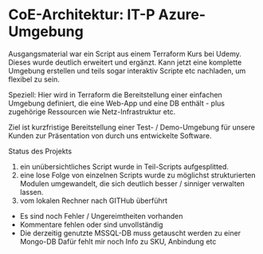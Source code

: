# CoE-Architektur:  IT-P Azure-Umgebung
Ausgangsmaterial war ein Script aus einem Terraform Kurs bei Udemy. Dieses wurde deutlich erweitert und ergänzt. Kann jetzt eine komplette Umgebung erstellen und teils sogar interaktiv Scripte etc nachladen, um flexibel zu sein.

Speziell: Hier wird in Terraform die Bereitstellung einer einfachen Umgebung definiert, die eine Web-App und eine DB enthält - plus zugehörige Ressourcen wie Netz-Infrastruktur etc.

Ziel ist kurzfristige Bereitstellung einer Test- / Demo-Umgebung für unsere Kunden zur Präsentation von durch uns entwickelte Software.

Status des Projekts

1. ein unübersichtliches Script wurde in Teil-Scripts aufgesplitted.
2. eine lose Folge von einzelnen Scripts wurde zu möglichst strukturierten Modulen umgewandelt, die sich deutlich besser / sinniger verwalten lassen.
3. vom lokalen Rechner nach GITHub überführt
- Es sind noch Fehler / Ungereimtheiten vorhanden
- Kommentare fehlen oder sind unvollständig
- Die derzeitig genutzte MSSQL-DB muss getauscht werden zu einer Mongo-DB Dafür fehlt mir noch Info zu SKU, Anbindung etc
